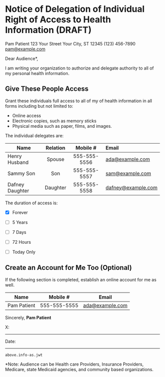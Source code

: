 Notice of Delegation of Individual Right of Access to Health Information (DRAFT)
==========================================================


Pam Patient
123 Your Street Your City, ST 12345
(123) 456-7890
pam@example.com


Dear Audience*,


I am writing your organization to authorize and delegate authority  to all of my personal health information.


Give These People Access
------------------------

Grant these individuals full access to all of my of health information in all forms including but not limited to:

* Online access
* Electronic copies, such as memory sticks
* Physical media such as paper, films, and images.

The individual delegates are:

| Name            | Relation | Mobile #  | Email  |
| --------------- |:--------:|:-------------:|:------------------|
| Henry Husband   | Spouse   | 555-555-5556 | ada@example.com    |
| Sammy Son       | Son      | 555-555-5557 | sam@example.com    |
| Dafney Daughter | Daughter | 555-555-5558 | dafney@example.com |

The duration of access is:

- [X] Forever
- [ ] 5 Years
- [ ] 7 Days
- [ ] 72 Hours
- [ ] Today Only


Create an Account for Me Too (Optional)
----------------------------

If the following section is completed, establish an online account for me as well.

| Name         | Mobile #     | Email           |
| ------------ |-------------|:----------------:|
| Pam Patient  | 555-555-5555 | ada@example.com |



Sincerely,
__Pam Patient__


X: <hr>


Date:<hr>



    above.info-as.jwt

*Note: Audience can be Health care Providers, Insurance Providers, Medicare, state Medicaid agencies, and community based organizations.
